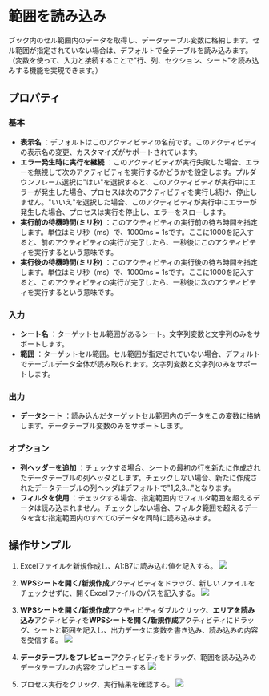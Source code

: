 # 範囲を読み込み

ブック内のセル範囲内のデータを取得し、データテーブル変数に格納します。セル範囲が指定されていない場合は、デフォルトで全テーブルを読み込みます。（変数を使って、入力と接続することで"行、列、セクション、シート"を読み込みする機能を実現できます。）

## プロパティ

### 基本

- **表示名** ：デフォルトはこのアクティビティの名前です。このアクティビティの表示名の変更、カスタマイズがサポートされています。
- **エラー発生時に実行を継続** ：このアクティビティが実行失敗した場合、エラーを無視して次のアクティビティを実行するかどうかを設定します。プルダウンフレーム選択に"はい"を選択すると、このアクティビティが実行中にエラーが発生した場合、プロセスは次のアクティビティを実行し続け、停止しません。"いいえ"を選択した場合、このアクティビティが実行中にエラーが発生した場合、プロセスは実行を停止し、エラーをスローします。
- **実行前の待機時間(ミリ秒)** ：このアクティビティの実行前の待ち時間を指定します。単位はミリ秒（ms）で、1000ms = 1sです。ここに1000を記入すると、前のアクティビティの実行が完了したら、一秒後にこのアクティビティを実行するという意味です。
- **実行後の待機時間(ミリ秒)** ：このアクティビティの実行後の待ち時間を指定します。単位はミリ秒（ms）で、1000ms = 1sです。ここに1000を記入すると、このアクティビティの実行が完了したら、一秒後に次のアクティビティを実行するという意味です。


### 入力

- **シート名** ：ターゲットセル範囲があるシート。文字列変数と文字列のみをサポートします。
- **範囲** ：ターゲットセル範囲。セル範囲が指定されていない場合、デフォルトでテーブルデータ全体が読み取られます。文字列変数と文字列のみをサポートします。

### 出力

- **データシート** ：読み込んだターゲットセル範囲内のデータをこの変数に格納します。データテーブル変数のみをサポートします。

### オプション

- **列ヘッダーを追加** ：チェックする場合、シートの最初の行を新たに作成されたデータテーブルの列ヘッダとします。チェックしない場合、新たに作成されたデータテーブルの列ヘッダはデフォルトで"1,2,3…"となります。
- **フィルタを使用** ：チェックする場合、指定範囲内でフィルタ範囲を超えるデータは読み込まれません。チェックしない場合、フィルタ範囲を超えるデータを含む指定範囲内のすべてのデータを同時に読み込みます。


## 操作サンプル
1. Excelファイルを新規作成し、A1:B7に読み込む値を記入する。
![](https://docimages.blob.core.chinacloudapi.cn/images/Activities/wps9.png)

2. **WPSシートを開く/新規作成**アクティビティをドラッグ、新しいファイルをチェックせずに、開くExcelファイルのパスを記入する。
![](https://docimages.blob.core.chinacloudapi.cn/images/Activities/wps5.png)

3. **WPSシートを開く/新規作成**アクティビティダブルクリック、**エリアを読み込み**アクティビティを**WPSシートを開く/新規作成**アクティビティにドラッグ、シートと範囲を記入し、出力データに変数を書き込み、読み込みの内容を受信する。
![](https://docimages.blob.core.chinacloudapi.cn/images/Activities/wps10.png)

4. **データテーブルをプレビュー**アクティビティをドラッグ、範囲を読み込みのデータテーブルの内容をプレビューする
![](https://docimages.blob.core.chinacloudapi.cn/images/Activities/wps11.png)

5. プロセス実行をクリック、実行結果を確認する。
![](https://docimages.blob.core.chinacloudapi.cn/images/Activities/wps12.png)